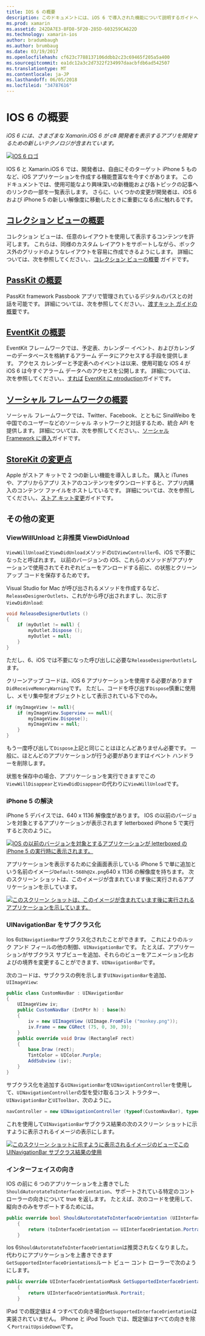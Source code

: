 ```yaml
---
title: IOS 6 の概要
description: このドキュメントには、iOS 6 で導入された機能について説明するガイドへのリンクがします。 コレクション ビュー、PassKit、ソーシャル、Framework StoreKit への変更はすべて、説明とします。
ms.prod: xamarin
ms.assetid: 242DA7E3-8FD8-5F20-285D-603259CA622D
ms.technology: xamarin-ios
author: bradumbaugh
ms.author: brumbaug
ms.date: 03/19/2017
ms.openlocfilehash: cf623c7788137106ddbb2c23c69465f205a5a400
ms.sourcegitcommit: ea1dc12a3c2d7322f234997daacbfdb6ad542507
ms.translationtype: MT
ms.contentlocale: ja-JP
ms.lasthandoff: 06/05/2018
ms.locfileid: "34787616"
---
```

# <a name="introduction-to-ios-6"></a>IOS 6 の概要

_iOS 6 には、さまざまな Xamarin.iOS 6 が c# 開発者を表示するアプリを開発するための新しいテクノロジが含まれています。_

[ ![](images/ios6-large.jpg "IOS 6 ロゴ")](images/ios6-large.jpg#lightbox)

IOS 6 と Xamarin.iOS 6 では、開発者は、自由にそのターゲット iPhone 5 ものなど、iOS アプリケーションを作成する機能豊富なを今すぐがあります。
このドキュメントでは、使用可能なより興味深いの新機能および各トピックの記事へのリンクの一部を一覧表示します。 さらに、いくつかの変更が開発者は、iOS 6 および iPhone 5 の新しい解像度に移動したときに重要になる点に触れるです。


## <a name="introduction-to-collection-viewsiosuser-interfacecontrolsuicollectionviewmd"></a>[コレクション ビューの概要](~/ios/user-interface/controls/uicollectionview.md)

コレクション ビューは、任意のレイアウトを使用して表示するコンテンツを許可します。 これらは、同様のカスタム レイアウトをサポートしながら、ボックス外のグリッドのようなレイアウトを容易に作成できるようにします。 詳細については、次を参照してください。、[コレクション ビューの概要](~/ios/user-interface/controls/uicollectionview.md) [](~/ios/user-interface/controls/uicollectionview.md)ガイドです。


## <a name="introduction-to-passkitiosplatformpasskitmd"></a>[PassKit の概要](~/ios/platform/passkit.md)

PassKit framework Passbook アプリで管理されているデジタルのパスとの対話を可能です。 詳細については、次を参照してください。、[渡すキット ガイドの概要](~/ios/platform/passkit.md)です。


##  <a name="introduction-to-eventkitiosplatformeventkitmd"></a>[EventKit の概要](~/ios/platform/eventkit.md)

EventKit フレームワークでは、予定表、カレンダー イベント、およびカレンダーのデータベースを格納するアラーム データにアクセスする手段を提供します。 アクセス カレンダーと予定表へのイベントは以来、使用可能な iOS 4 が iOS 6 は今すぐアラーム データへのアクセスを公開します。 詳細については、次を参照してください。、[すれば](~/ios/platform/eventkit.md) [EventKit に ntroduction](~/ios/platform/eventkit.md)ガイドです。


##  <a name="introduction-to-the-social-frameworkiosplatformsocial-frameworkmd"></a>[ソーシャル フレームワークの概要](~/ios/platform/social-framework.md)

ソーシャル フレームワークでは、Twitter、Facebook、とともに SinaWeibo を中国でのユーザーなどのソーシャル ネットワークと対話するため、統合 API を提供します。 詳細については、次を参照してください。、[ソーシャル Framework に導入](~/ios/platform/social-framework.md)ガイドです。


##  <a name="changes-to-storekitchanges-to-storekitmd"></a>[StoreKit の変更点](changes-to-storekit.md)

Apple がストア キットで 2 つの新しい機能を導入しました。 購入と iTunes や、アプリからアプリ ストアのコンテンツをダウンロードすると、アプリ内購入のコンテンツ ファイルをホストしているです。 詳細については、次を参照してください。、[ストア キット変更](changes-to-storekit.md)ガイドです。


## <a name="other-changes"></a>その他の変更


### <a name="viewwillunload-and-viewdidunload-deprecated"></a>ViewWillUnload と非推奨 ViewDidUnload

`ViewWillUnload`と`ViewDidUnload`メソッドの`UIViewController`6、iOS で不要になったと呼ばれます。 以前のバージョンの iOS、これらのメソッドがアプリケーションで使用されてそれぞれビューをアンロードする前に、の状態とクリーンアップ コードを保存するためです。

Visual Studio for Mac が呼び出されるメソッドを作成するなど、 `ReleaseDesignerOutlets`、これがから呼び出されますし、次に示す`ViewDidUnload`:

```csharp
void ReleaseDesignerOutlets ()
{
    if (myOutlet != null) {
        myOutlet.Dispose ();
        myOutlet = null;
    }
}
```

ただし、6、iOS では不要になった呼び出しに必要な`ReleaseDesignerOutlets`します。   
   
   
   
クリーンアップ コードは、iOS 6 アプリケーションを使用する必要があります`DidReceiveMemoryWarning`です。 ただし、コードを呼び出す`Dispose`慎重に使用し、メモリ集中型オブジェクトとして表示されている下でのみ。

```csharp
if (myImageView != null){
    if (myImageView.Superview == null){
        myImageView.Dispose();
        myImageView = null;
    }
}
```

もう一度呼び出して`Dispose`上記と同じことはほとんどありません必要です。 一般に、ほとんどのアプリケーションが行う必要がありますはイベント ハンドラーを削除します。

状態を保存中の場合、アプリケーションを実行できますでこの`ViewWillDisappear`と`ViewDidDisappear`の代わりに`ViewWillUnload`です。


### <a name="iphone-5-resolution"></a>iPhone 5 の解決

iPhone 5 デバイスでは、640 x 1136 解像度があります。 IOS の以前のバージョンを対象とするアプリケーションが表示されます letterboxed iPhone 5 で実行すると次のように。

 [![](images/01-letterboxed.png "IOS の以前のバージョンを対象とするアプリケーションが letterboxed の iPhone 5 の実行時に表示されます。")](images/01-letterboxed.png#lightbox)

アプリケーションを表示するために全画面表示している iPhone 5 で単に追加という名前のイメージ`Default-568h@2x.png`640 x 1136 の解像度を持ちます。 次のスクリーン ショットは、このイメージが含まれています後に実行されるアプリケーションを示しています。

 [![](images/02-fullscreen.png "このスクリーン ショットは、このイメージが含まれています後に実行されるアプリケーションを示しています。")](images/02-fullscreen.png#lightbox)

### <a name="subclassing-uinavigationbar"></a>UINavigationBar をサブクラス化

Ios 6`UINavigationBar`サブクラス化されたことができます。 これによりのルック アンド フィールの他の制御、`UINavigationBar`です。 たとえば、アプリケーションがサブクラス サブビューを追加、それらのビューをアニメーション化およびの境界を変更することができます、`UINavigationBar`です。

次のコードは、サブクラスの例を示します`UINavigationBar`を追加、 `UIImageView`:

```csharp
public class CustomNavBar : UINavigationBar
{
    UIImageView iv;
    public CustomNavBar (IntPtr h) : base(h)
    {
        iv = new UIImageView (UIImage.FromFile ("monkey.png"));
        iv.Frame = new CGRect (75, 0, 30, 39);
    }
    public override void Draw (RectangleF rect)
    {
        base.Draw (rect);
        TintColor = UIColor.Purple;
        AddSubview (iv);
    }
}
```

サブクラス化を追加する`UINavigationBar`を`UINavigationController`を使用して、`UINavigationController`の型を受け取るコンス トラクター、`UINavigationBar`と`UIToolbar`、次のように。

```csharp
navController = new UINavigationController (typeof(CustomNavBar), typeof(UIToolbar));
```

これを使用して`UINavigationBar`サブクラス結果の次のスクリーン ショットに示すように表示されるイメージの表示にします。

 [![](images/03-navbar.png "このスクリーン ショットに示すように表示されるイメージのビューでこの UINavigationBar サブクラス結果の使用")](images/03-navbar.png#lightbox)

### <a name="interface-orientation"></a>インターフェイスの向き

IOS の前に 6 つのアプリケーションを上書きでした`ShouldAutorotateToInterfaceOrientation`、サポートされている特定のコント ローラーの向きについて true を返します。 たとえば、次のコードを使用して、縦向きのみをサポートするためには。

```csharp
public override bool ShouldAutorotateToInterfaceOrientation (UIInterfaceOrientation toInterfaceOrientation)
    {
        return (toInterfaceOrientation == UIInterfaceOrientation.Portrait);
    }
```

Ios 6`ShouldAutorotateToInterfaceOrientation`は推奨されなくなりました。
代わりにアプリケーションを上書きできます`GetSupportedInterfaceOrientations`ルート ビュー コント ローラーで次のようにします。

```csharp
public override UIInterfaceOrientationMask GetSupportedInterfaceOrientations ()
    {
        return UIInterfaceOrientationMask.Portrait;
    }
```

IPad での既定値は 4 つすべての向き場合`GetSupportedInterfaceOrientation`は実装されていません。 IPhone と iPod Touch では、既定値はすべての向きを除く`PortraitUpsideDown`です。
